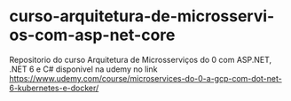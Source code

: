 # curso-arquitetura-de-microsservi-os-com-asp-net-core
Repositorio do curso Arquitetura de Microsserviços do 0 com ASP.NET, .NET 6 e C# disponivel na udemy no link https://www.udemy.com/course/microservices-do-0-a-gcp-com-dot-net-6-kubernetes-e-docker/
